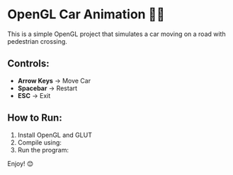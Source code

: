 # OpenGL Car Animation 🚗💨

This is a simple OpenGL project that simulates a car moving on a road with pedestrian crossing.

## Controls:
- **Arrow Keys** → Move Car
- **Spacebar** → Restart
- **ESC** → Exit

## How to Run:
1. Install OpenGL and GLUT
2. Compile using:
3. Run the program:


Enjoy! 😊
